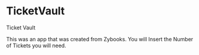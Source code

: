 # TicketVault

Ticket Vault 

This was an app that was created from Zybooks. 
You will Insert the Number of Tickets you will need.
